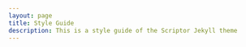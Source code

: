 ```yaml
---
layout: page
title: Style Guide
description: This is a style guide of the Scriptor Jekyll theme
---
```

